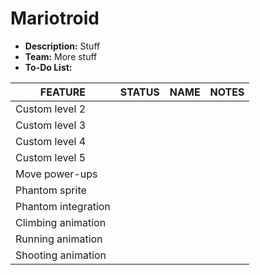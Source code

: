 # Mariotroid

- **Description:** Stuff
- **Team:** More stuff
- **To-Do List:**

| FEATURE | STATUS | NAME | NOTES |
| ------- | ------ | ---- | ----- |
| Custom level 2 |  |  |  |
| Custom level 3 |  |  |  |
| Custom level 4 |  |  |  |
| Custom level 5 |  |  |  |
| Move power-ups |  |  |  |
| Phantom sprite |  |  |  |
| Phantom integration |  |  |  |
| Climbing animation |  |  |  |
| Running animation |  |  |  |
| Shooting animation |  |  |  |
